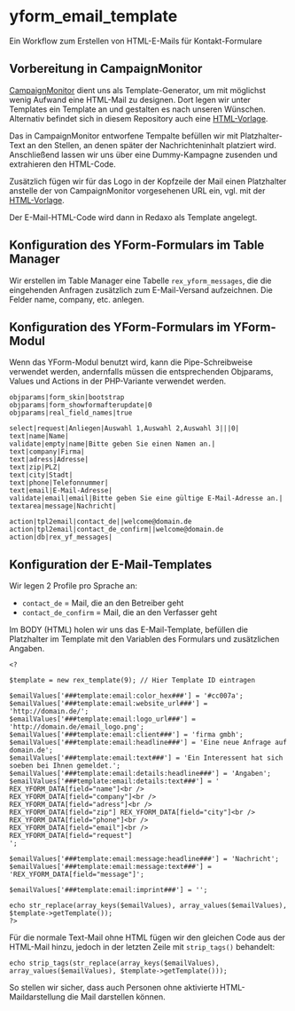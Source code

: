 # yform_email_template

Ein Workflow zum Erstellen von HTML-E-Mails für Kontakt-Formulare

## Vorbereitung in CampaignMonitor

[CampaignMonitor](http://campaignmonitor.com) dient uns als Template-Generator, um mit möglichst wenig Aufwand eine HTML-Mail zu designen. Dort legen wir unter Templates ein Template an und gestalten es nach unseren Wünschen. Alternativ befindet sich in diesem Repository auch eine [HTML-Vorlage](template_allgemein.html).

Das in CampaignMonitor entworfene Tempalte befüllen wir mit Platzhalter-Text an den Stellen, an denen später der Nachrichteninhalt platziert wird. Anschließend lassen wir uns über eine Dummy-Kampagne zusenden und extrahieren den HTML-Code. 

Zusätzlich fügen wir für das Logo in der Kopfzeile der Mail einen Platzhalter anstelle der von CampaignMonitor vorgesehenen URL ein, vgl. mit der [HTML-Vorlage](template_allgemein.html).

Der E-Mail-HTML-Code wird dann in Redaxo als Template angelegt.

## Konfiguration des YForm-Formulars im Table Manager

Wir erstellen im Table Manager eine Tabelle `rex_yform_messages`, die die eingehenden Anfragen zusätzlich zum E-Mail-Versand aufzeichnen. Die Felder name, company, etc. anlegen.

## Konfiguration des YForm-Formulars im YForm-Modul

Wenn das YForm-Modul benutzt wird, kann die Pipe-Schreibweise verwendet werden, andernfalls müssen die entsprechenden Objparams, Values und Actions in der PHP-Variante verwendet werden.

```
objparams|form_skin|bootstrap
objparams|form_showformafterupdate|0
objparams|real_field_names|true

select|request|Anliegen|Auswahl 1,Auswahl 2,Auswahl 3|||0|
text|name|Name|
validate|empty|name|Bitte geben Sie einen Namen an.|
text|company|Firma|
text|adress|Adresse|
text|zip|PLZ|
text|city|Stadt|
text|phone|Telefonnummer|
text|email|E-Mail-Adresse|
validate|email|email|Bitte geben Sie eine gültige E-Mail-Adresse an.|
textarea|message|Nachricht|

action|tpl2email|contact_de||welcome@domain.de
action|tpl2email|contact_de_confirm||welcome@domain.de
action|db|rex_yf_messages|
```

## Konfiguration der E-Mail-Templates

Wir legen 2 Profile pro Sprache an:

* `contact_de` = Mail, die an den Betreiber geht
* `contact_de_confirm` = Mail, die an den Verfasser geht

Im BODY (HTML) holen wir uns das E-Mail-Template, befüllen die Platzhalter im Template mit den Variablen des Formulars und zusätzlichen Angaben.
```
<?

$template = new rex_template(9); // Hier Template ID eintragen

$emailValues['###template:email:color_hex###'] = '#cc007a';
$emailValues['###template:email:website_url###'] = 'http://domain.de/';
$emailValues['###template:email:logo_url###'] = 'http://domain.de/email_logo.png';
$emailValues['###template:email:client###'] = 'firma gmbh';
$emailValues['###template:email:headline###'] = 'Eine neue Anfrage auf domain.de';
$emailValues['###template:email:text###'] = 'Ein Interessent hat sich soeben bei Ihnen gemeldet.';
$emailValues['###template:email:details:headline###'] = 'Angaben';
$emailValues['###template:email:details:text###'] = '
REX_YFORM_DATA[field="name"]<br />
REX_YFORM_DATA[field="company"]<br />
REX_YFORM_DATA[field="adress"]<br />
REX_YFORM_DATA[field="zip"] REX_YFORM_DATA[field="city"]<br />
REX_YFORM_DATA[field="phone"]<br />
REX_YFORM_DATA[field="email"]<br />
REX_YFORM_DATA[field="request"]
';

$emailValues['###template:email:message:headline###'] = 'Nachricht';
$emailValues['###template:email:message:text###'] = 'REX_YFORM_DATA[field="message"]';

$emailValues['###template:email:imprint###'] = '';

echo str_replace(array_keys($emailValues), array_values($emailValues), $template->getTemplate());
?>
```

Für die normale Text-Mail ohne HTML fügen wir den gleichen Code aus der HTML-Mail hinzu, jedoch in der letzten Zeile mit `strip_tags()` behandelt:

```
echo strip_tags(str_replace(array_keys($emailValues), array_values($emailValues), $template->getTemplate()));
```

So stellen wir sicher, dass auch Personen ohne aktivierte HTML-Maildarstellung die Mail darstellen können.
